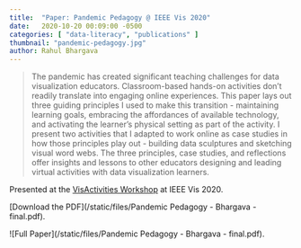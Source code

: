 ```yaml
---
title:  "Paper: Pandemic Pedagogy @ IEEE Vis 2020"
date:   2020-10-20 00:09:00 -0500
categories: [ "data-literacy", "publications" ]
thumbnail: "pandemic-pedagogy.jpg"
author: Rahul Bhargava
---
```


> The pandemic has created significant teaching challenges for data visualization educators. Classroom-based hands-on activities don’t readily translate into engaging online experiences. This paper lays out three guiding principles I used to make this transition - maintaining learning goals, embracing the affordances of available technology, and activating the learner’s physical setting as part of the activity. I present two activities that I adapted to work online as case studies in how those principles play out - building data sculptures and sketching visual word webs. The three principles, case studies, and reflections offer insights and lessons to other educators designing and leading virtual activities with data visualization learners.

Presented at the [VisActivities Workshop](https://visactivities.github.io) at IEEE Vis 2020.

[Download the PDF](/static/files/Pandemic Pedagogy - Bhargava - final.pdf).

![Full Paper](/static/files/Pandemic Pedagogy - Bhargava - final.pdf).
